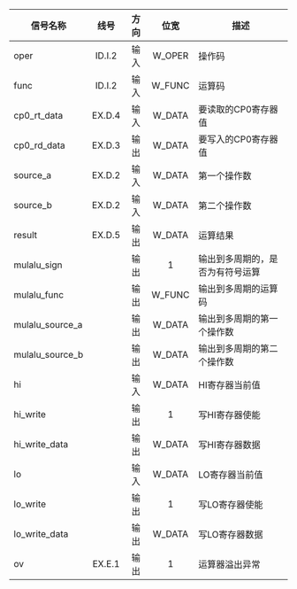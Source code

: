 | 信号名称        |  线号  | 方向 |  位宽  | 描述                             |
| --------------- | :----: | :--: | :----: | -------------------------------- |
| oper            | ID.I.2 | 输入 | W_OPER | 操作码                           |
| func            | ID.I.2 | 输入 | W_FUNC | 运算码                           |
| cp0_rt_data     | EX.D.4 | 输入 | W_DATA | 要读取的CP0寄存器值              |
| cp0_rd_data     | EX.D.3 | 输出 | W_DATA | 要写入的CP0寄存器值              |
| source_a        | EX.D.2 | 输入 | W_DATA | 第一个操作数                     |
| source_b        | EX.D.2 | 输入 | W_DATA | 第二个操作数                     |
| result          | EX.D.5 | 输出 | W_DATA | 运算结果                         |
| mulalu_sign     |        | 输出 |   1    | 输出到多周期的，是否为有符号运算 |
| mulalu_func     |        | 输出 | W_FUNC | 输出到多周期的运算码             |
| mulalu_source_a |        | 输出 | W_DATA | 输出到多周期的第一个操作数       |
| mulalu_source_b |        | 输出 | W_DATA | 输出到多周期的第二个操作数       |
| hi              |        | 输入 | W_DATA | HI寄存器当前值                   |
| hi_write        |        | 输出 |   1    | 写HI寄存器使能                   |
| hi_write_data   |        | 输出 | W_DATA | 写HI寄存器数据                   |
| lo              |        | 输入 | W_DATA | LO寄存器当前值                   |
| lo_write        |        | 输出 |   1    | 写LO寄存器使能                   |
| lo_write_data   |        | 输出 | W_DATA | 写LO寄存器数据                   |
| ov              | EX.E.1 | 输出 |   1    | 运算器溢出异常                   |

